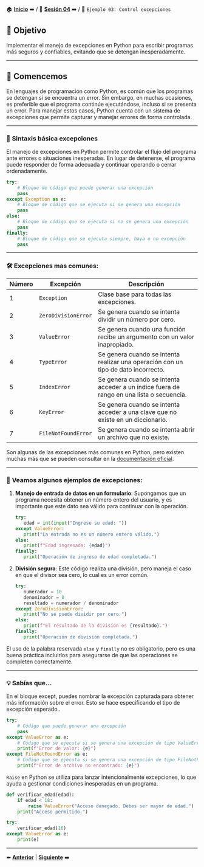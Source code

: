 🏠 [**Inicio**](../../Readme.md) ➡️ / 📖 [**Sesión 04**](../Readme.md) ➡️ / 📝 `Ejemplo 03: Control excepciones`

## 🎯 Objetivo

Implementar el manejo de excepciones en Python para escribir programas más seguros y confiables, evitando que se detengan inesperadamente.

---

## 🚀 Comencemos

En lenguajes de programación como Python, es común que los programas se detengan si se encuentra un error. Sin embargo, en muchas ocasiones, es preferible que el programa continúe ejecutándose, incluso si se presenta un error. Para manejar estos casos, Python cuenta con un sistema de excepciones que permite capturar y manejar errores de forma controlada.

---

### 🔦 **Sintaxis básica excepciones**

El manejo de excepciones en Python permite controlar el flujo del programa ante errores o situaciones inesperadas. En lugar de detenerse, el programa puede responder de forma adecuada y continuar operando o cerrar ordenadamente.


<!-- Sintaxis de una excepcion -->
```python
try:
    # Bloque de código que puede generar una excepción
    pass
except Exception as e:
    # Bloque de código que se ejecuta si se genera una excepción
    pass
else:
    # Bloque de código que se ejecuta si no se genera una excepción
    pass
finally:
    # Bloque de código que se ejecuta siempre, haya o no excepción
    pass
```

---

### 🛠️ **Excepciones mas comunes:**

| Número | Excepción             | Descripción                                                                                      |
|--------|-----------------------|--------------------------------------------------------------------------------------------------|
| 1      | `Exception`           | Clase base para todas las excepciones.                                                           |
| 2      | `ZeroDivisionError`   | Se genera cuando se intenta dividir un número por cero.                                          |
| 3      | `ValueError`          | Se genera cuando una función recibe un argumento con un valor inapropiado.                       |
| 4      | `TypeError`           | Se genera cuando se intenta realizar una operación con un tipo de dato incorrecto.               |
| 5      | `IndexError`          | Se genera cuando se intenta acceder a un índice fuera de rango en una lista o secuencia.         |
| 6      | `KeyError`            | Se genera cuando se intenta acceder a una clave que no existe en un diccionario.                 |
| 7      | `FileNotFoundError`   | Se genera cuando se intenta abrir un archivo que no existe.                                      |

Son algunas de las excepciones más comunes en Python, pero existen muchas más que se pueden consultar en la [documentación oficial](https://docs.python.org/3/library/exceptions.html).

<!-- Vamos a generar algunos errores de acuerdo a la tabla -->
---
### 🔦 **Veamos algunos ejemplos de excepciones:**

1. **Manejo de entrada de datos en un formulario**: Supongamos que un programa necesita obtener un número entero del usuario, y es importante que este dato sea válido para continuar con la operación.

   ```python
   try:
      edad = int(input("Ingrese su edad: "))
   except ValueError:
      print("La entrada no es un número entero válido.")
   else:
      print(f"Edad ingresada: {edad}")
   finally:
      print("Operación de ingreso de edad completada.")
   ```

2. **División segura**: Este código realiza una división, pero maneja el caso en que el divisor sea cero, lo cual es un error común.

   ```python
   try:
      numerador = 10
      denominador = 0
      resultado = numerador / denominador
   except ZeroDivisionError:
      print("No se puede dividir por cero.")
   else:
      print(f"El resultado de la división es {resultado}.")
   finally:
      print("Operación de división completada.")
   ```


El uso de la palabra reservada `else` y `finally` no es obligatorio, pero es una buena práctica incluirlos para asegurarse de que las operaciones se completen correctamente.

---


### 💡 **Sabías que...**

En el bloque except, puedes nombrar la excepción capturada para obtener más información sobre el error. Esto se hace especificando el tipo de excepción esperado..

```python
try:
    # Código que puede generar una excepción
    pass
except ValueError as e:
    # Código que se ejecuta si se genera una excepción de tipo ValueError
    print(f"Error de valor: {e}")
except FileNotFoundError as e:
    # Código que se ejecuta si se genera una excepción de tipo FileNotFoundError
    print(f"Error de archivo no encontrado: {e}")
```

`Raise` en Python se utiliza para lanzar intencionalmente excepciones, lo que ayuda a gestionar condiciones inesperadas en un programa.


```python
def verificar_edad(edad):
    if edad < 18:
        raise ValueError("Acceso denegado. Debes ser mayor de edad.")
    print("Acceso permitido.")

try:
    verificar_edad(16)
except ValueError as e:
    print(e)
```
---

⬅️ [**Anterior**](../Readme.md) | [**Siguiente**](../Reto-02/Readme.md) ➡️